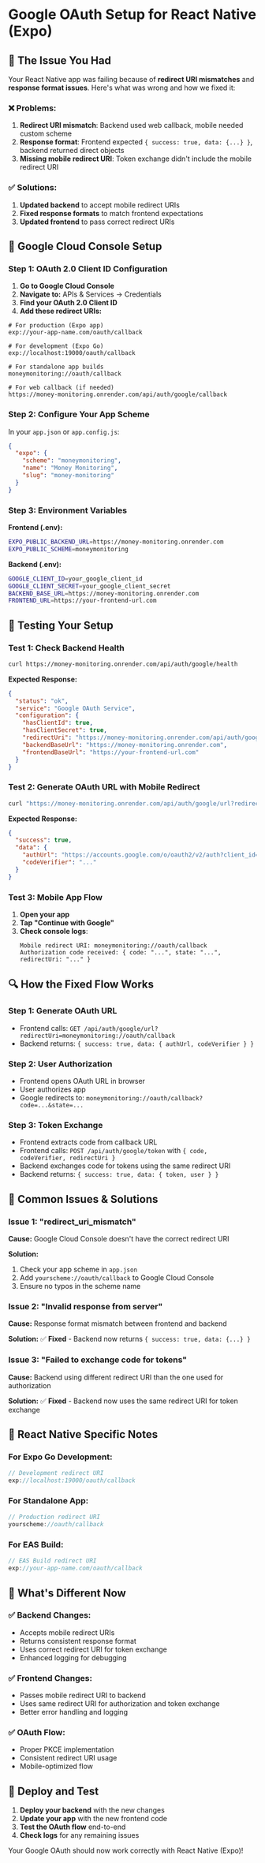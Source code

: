 # Google OAuth Setup for React Native (Expo)

## 🎯 **The Issue You Had**

Your React Native app was failing because of **redirect URI mismatches** and **response format issues**. Here's what was wrong and how we fixed it:

### ❌ **Problems:**

1. **Redirect URI mismatch**: Backend used web callback, mobile needed custom scheme
2. **Response format**: Frontend expected `{ success: true, data: {...} }`, backend returned direct objects
3. **Missing mobile redirect URI**: Token exchange didn't include the mobile redirect URI

### ✅ **Solutions:**

1. **Updated backend** to accept mobile redirect URIs
2. **Fixed response formats** to match frontend expectations
3. **Updated frontend** to pass correct redirect URIs

## 🔧 **Google Cloud Console Setup**

### Step 1: OAuth 2.0 Client ID Configuration

1. **Go to Google Cloud Console**
2. **Navigate to:** APIs & Services → Credentials
3. **Find your OAuth 2.0 Client ID**
4. **Add these redirect URIs:**

```
# For production (Expo app)
exp://your-app-name.com/oauth/callback

# For development (Expo Go)
exp://localhost:19000/oauth/callback

# For standalone app builds
moneymonitoring://oauth/callback

# For web callback (if needed)
https://money-monitoring.onrender.com/api/auth/google/callback
```

### Step 2: Configure Your App Scheme

In your `app.json` or `app.config.js`:

```json
{
  "expo": {
    "scheme": "moneymonitoring",
    "name": "Money Monitoring",
    "slug": "money-monitoring"
  }
}
```

### Step 3: Environment Variables

**Frontend (.env):**

```bash
EXPO_PUBLIC_BACKEND_URL=https://money-monitoring.onrender.com
EXPO_PUBLIC_SCHEME=moneymonitoring
```

**Backend (.env):**

```bash
GOOGLE_CLIENT_ID=your_google_client_id
GOOGLE_CLIENT_SECRET=your_google_client_secret
BACKEND_BASE_URL=https://money-monitoring.onrender.com
FRONTEND_URL=https://your-frontend-url.com
```

## 🧪 **Testing Your Setup**

### Test 1: Check Backend Health

```bash
curl https://money-monitoring.onrender.com/api/auth/google/health
```

**Expected Response:**

```json
{
  "status": "ok",
  "service": "Google OAuth Service",
  "configuration": {
    "hasClientId": true,
    "hasClientSecret": true,
    "redirectUri": "https://money-monitoring.onrender.com/api/auth/google/callback",
    "backendBaseUrl": "https://money-monitoring.onrender.com",
    "frontendBaseUrl": "https://your-frontend-url.com"
  }
}
```

### Test 2: Generate OAuth URL with Mobile Redirect

```bash
curl "https://money-monitoring.onrender.com/api/auth/google/url?redirectUri=moneymonitoring://oauth/callback"
```

**Expected Response:**

```json
{
  "success": true,
  "data": {
    "authUrl": "https://accounts.google.com/o/oauth2/v2/auth?client_id=...",
    "codeVerifier": "..."
  }
}
```

### Test 3: Mobile App Flow

1. **Open your app**
2. **Tap "Continue with Google"**
3. **Check console logs**:
   ```
   Mobile redirect URI: moneymonitoring://oauth/callback
   Authorization code received: { code: "...", state: "...", redirectUri: "..." }
   ```

## 🔍 **How the Fixed Flow Works**

### **Step 1: Generate OAuth URL**

- Frontend calls: `GET /api/auth/google/url?redirectUri=moneymonitoring://oauth/callback`
- Backend returns: `{ success: true, data: { authUrl, codeVerifier } }`

### **Step 2: User Authorization**

- Frontend opens OAuth URL in browser
- User authorizes app
- Google redirects to: `moneymonitoring://oauth/callback?code=...&state=...`

### **Step 3: Token Exchange**

- Frontend extracts code from callback URL
- Frontend calls: `POST /api/auth/google/token` with `{ code, codeVerifier, redirectUri }`
- Backend exchanges code for tokens using the same redirect URI
- Backend returns: `{ success: true, data: { token, user } }`

## 🚨 **Common Issues & Solutions**

### Issue 1: "redirect_uri_mismatch"

**Cause:** Google Cloud Console doesn't have the correct redirect URI

**Solution:**

1. Check your app scheme in `app.json`
2. Add `yourscheme://oauth/callback` to Google Cloud Console
3. Ensure no typos in the scheme name

### Issue 2: "Invalid response from server"

**Cause:** Response format mismatch between frontend and backend

**Solution:** ✅ **Fixed** - Backend now returns `{ success: true, data: {...} }`

### Issue 3: "Failed to exchange code for tokens"

**Cause:** Backend using different redirect URI than the one used for authorization

**Solution:** ✅ **Fixed** - Backend now uses the same redirect URI for token exchange

## 📱 **React Native Specific Notes**

### For Expo Go Development:

```javascript
// Development redirect URI
exp://localhost:19000/oauth/callback
```

### For Standalone App:

```javascript
// Production redirect URI
yourscheme://oauth/callback
```

### For EAS Build:

```javascript
// EAS Build redirect URI
exp://your-app-name.com/oauth/callback
```

## 🎯 **What's Different Now**

### ✅ **Backend Changes:**

- Accepts mobile redirect URIs
- Returns consistent response format
- Uses correct redirect URI for token exchange
- Enhanced logging for debugging

### ✅ **Frontend Changes:**

- Passes mobile redirect URI to backend
- Uses same redirect URI for authorization and token exchange
- Better error handling and logging

### ✅ **OAuth Flow:**

- Proper PKCE implementation
- Consistent redirect URI usage
- Mobile-optimized flow

## 🚀 **Deploy and Test**

1. **Deploy your backend** with the new changes
2. **Update your app** with the new frontend code
3. **Test the OAuth flow** end-to-end
4. **Check logs** for any remaining issues

Your Google OAuth should now work correctly with React Native (Expo)!
